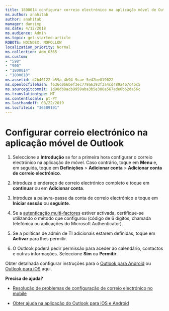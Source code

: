 ```yaml
---
title: 1800014 configurar correio electrónico na aplicação móvel de Outlook
ms.author: anahitab
author: anahitab
manager: dansimp
ms.date: 4/12/2018
ms.audience: Admin
ms.topic: get-started-article
ROBOTS: NOINDEX, NOFOLLOW
localization_priority: Normal
ms.collection: Adm_O365
ms.custom:
- "598"
- "900"
- "1800014"
- "1800018"
ms.assetid: d2b46122-b59a-4b94-9cae-5e42be819022
ms.openlocfilehash: f636c0b6bef3ec779a6393f3a4cd489a467c4bc5
ms.sourcegitcommit: 1d98db8acb9959aba3b5e308a567ade6b62da56c
ms.translationtype: MT
ms.contentlocale: pt-PT
ms.lasthandoff: 08/22/2019
ms.locfileid: "36509191"
---
```

# <a name="set-up-email-in-the-outlook-mobile-app"></a>Configurar correio electrónico na aplicação móvel de Outlook

1. Seleccione a **Introdução** se for a primeira hora configurar o correio electrónico na aplicação de móvel. Caso contrário, toque em **Menu** e, em seguida, toque em **Definições** \> **Adicionar conta** \> **Adicionar conta de correio electrónico**.

2. Introduza o endereço de correio electrónico completo e toque em **continuar** ou em **Adicionar conta**.

3. Introduza a palavra-passe da conta de correio electrónico e toque em **Iniciar sessão** ou **seguinte**.

4. Se a [autenticação multi-factores](https://support.office.com/article/8f0454b2-f51a-4d9c-bcde-2c48e41621c6.aspx) estiver activada, certifique-se utilizando o método que configurou (código de 6 dígitos, chamada telefónica ou aplicações do Microsoft Authenticator).

5. Se a políticas de admin de TI adicionais estarem definidas, toque em **Activar** para lhes permitir.

6. O Outlook poderá pedir permissão para aceder ao calendário, contactos e outras informações. Seleccione **Sim** ou **Permitir**.

Obter detalhada configurar instruções para o [Outlook para Android](https://support.office.com/article/886db551-8dfa-4fd5-b835-f8e532091872.aspx) ou [Outlook para iOS](https://support.office.com/article/b2de2161-cc1d-49ef-9ef9-81acd1c8e234.aspx) aqui.
  
 **Precisa de ajuda?**
  
- [Resolução de problemas de configuração de correio electrónico no mobile](https://support.office.com/article/a264ef01-9c88-48fb-9285-7017e4f31f02.aspx)

- [Obter ajuda na aplicação do Outlook para iOS e Android](https://support.office.com/article/218a22d1-9fa5-4889-b689-de1c63493243.aspx#ID0EAABAAA=Contact_Support)

